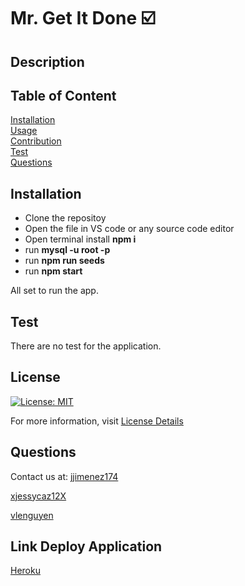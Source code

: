 # Mr. Get It Done ☑️

## Description



## Table of Content
[Installation](#installation)  
[Usage](#usage)  
[Contribution](#contribution)  
[Test](#test)  
[Questions](#questions) 

## Installation
* Clone the repositoy
* Open the file in VS code or any source code editor
* Open terminal install <b>npm i</b>
* run <b>mysql -u root -p</b>
* run <b>npm run seeds</b>
* run <b>npm start</b> 


All set to run the app. 


## Test
There are no test for the application.

## License
[![License: MIT](https://img.shields.io/badge/License-MIT-yellow.svg)](https://opensource.org/licenses/MIT)

For more information, visit [License Details](https://opensource.org/license/MIT)

## Questions

Contact us at: 
[jjimenez174](https://github.com/jjimenez174)

[xjessycaz12X](https://github.com/xjessycaz12X)

[vlenguyen](https://github.com/vlenguyen)

## Link Deploy Application

[Heroku]()